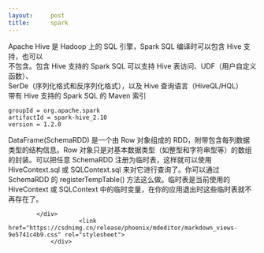 ```yaml
---
layout:     post
title:      spark
---
```

<div id="article_content" class="article_content clearfix csdn-tracking-statistics" data-pid="blog" data-mod="popu_307" data-dsm="post">
								            <div id="content_views" class="markdown_views prism-atom-one-dark">
							<!-- flowchart 箭头图标 勿删 -->
							<svg xmlns="http://www.w3.org/2000/svg" style="display: none;"><path stroke-linecap="round" d="M5,0 0,2.5 5,5z" id="raphael-marker-block" style="-webkit-tap-highlight-color: rgba(0, 0, 0, 0);"></path></svg>
							<p>Apache Hive 是 Hadoop 上的 SQL 引擎，Spark SQL 编译时可以包含 Hive 支持，也可以<br>
不包含。包含 Hive 支持的 Spark SQL 可以支持 Hive 表访问、UDF（用户自定义函数）、<br>
SerDe（序列化格式和反序列化格式），以及 Hive 查询语言（HiveQL/HQL）<br>
带有 Hive 支持的 Spark SQL 的 Maven 索引</p>
<pre><code>groupId = org.apache.spark
artifactId = spark-hive_2.10
version = 1.2.0
</code></pre>
<p>DataFrame(SchemaRDD) 是一个由 Row 对象组成的 RDD，附带包含每列数据类型的结构信息。Row 对象只是对基本数据类型（如整型和字符串型等）的数组的封装。可以把任意 SchemaRDD 注册为临时表，这样就可以使用 HiveContext.sql 或 SQLContext.sql 来对它进行查询了。你可以通过 SchemaRDD 的 registerTempTable() 方法这么做。临时表是当前使用的 HiveContext 或 SQLContext 中的临时变量，在你的应用退出时这些临时表就不再存在了。</p>

            </div>
						<link href="https://csdnimg.cn/release/phoenix/mdeditor/markdown_views-9e5741c4b9.css" rel="stylesheet">
                </div>